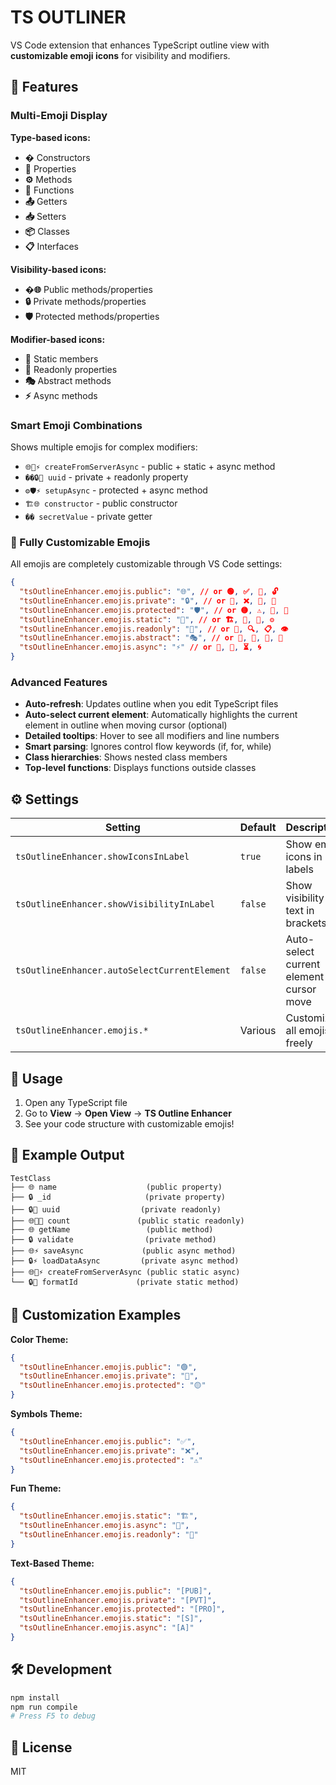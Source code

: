 # TS OUTLINER

VS Code extension that enhances TypeScript outline view with **customizable emoji icons** for visibility and modifiers.

## 🌟 Features

### Multi-Emoji Display

**Type-based icons:**

- **�️** Constructors
- **📝** Properties
- **⚙️** Methods
- **🔧** Functions
- **📤** Getters
- **📥** Setters
- **📦** Classes
- **📋** Interfaces

**Visibility-based icons:**

- **�🌐** Public methods/properties
- **🔒** Private methods/properties
- **🛡️** Protected methods/properties

**Modifier-based icons:**

- **📌** Static members
- **📖** Readonly properties
- **🎭** Abstract methods
- **⚡** Async methods

### Smart Emoji Combinations

Shows multiple emojis for complex modifiers:

- `🌐📌⚡ createFromServerAsync` - public + static + async method
- `��🔒📖 uuid` - private + readonly property
- `⚙️🛡️⚡ setupAsync` - protected + async method
- `🏗️🌐 constructor` - public constructor
- `�� secretValue` - private getter

### 🎨 Fully Customizable Emojis

All emojis are completely customizable through VS Code settings:

```json
{
  "tsOutlineEnhancer.emojis.public": "🌐", // or 🟢, ✅, 📢, 🔓
  "tsOutlineEnhancer.emojis.private": "🔒", // or 🔴, ❌, 🚫, 🖤
  "tsOutlineEnhancer.emojis.protected": "🛡️", // or 🟡, ⚠️, 🔰, 🧡
  "tsOutlineEnhancer.emojis.static": "📌", // or 🏗️, 🔧, 🎯, ⚙️
  "tsOutlineEnhancer.emojis.readonly": "📖", // or 👀, 🔍, 📋, 👁️
  "tsOutlineEnhancer.emojis.abstract": "🎭", // or 💭, 🔮, 👻, 🌟
  "tsOutlineEnhancer.emojis.async": "⚡" // or 🚀, 🔄, ⏳, 🌀
}
```

### Advanced Features

- **Auto-refresh**: Updates outline when you edit TypeScript files
- **Auto-select current element**: Automatically highlights the current element in outline when moving cursor (optional)
- **Detailed tooltips**: Hover to see all modifiers and line numbers
- **Smart parsing**: Ignores control flow keywords (if, for, while)
- **Class hierarchies**: Shows nested class members
- **Top-level functions**: Displays functions outside classes

## ⚙️ Settings

| Setting                                      | Default | Description                                |
| -------------------------------------------- | ------- | ------------------------------------------ |
| `tsOutlineEnhancer.showIconsInLabel`         | `true`  | Show emoji icons in labels                 |
| `tsOutlineEnhancer.showVisibilityInLabel`    | `false` | Show visibility text in brackets           |
| `tsOutlineEnhancer.autoSelectCurrentElement` | `false` | Auto-select current element on cursor move |
| `tsOutlineEnhancer.emojis.*`                 | Various | Customize all emojis freely                |

## 🚀 Usage

1. Open any TypeScript file
2. Go to **View** → **Open View** → **TS Outline Enhancer**
3. See your code structure with customizable emojis!

## 📝 Example Output

```text
TestClass
├── 🌐 name                    (public property)
├── 🔒 _id                     (private property)
├── 🔒📖 uuid                  (private readonly)
├── 🌐📌📖 count               (public static readonly)
├── 🌐 getName                 (public method)
├── 🔒 validate                (private method)
├── 🌐⚡ saveAsync             (public async method)
├── 🔒⚡ loadDataAsync         (private async method)
├── 🌐📌⚡ createFromServerAsync (public static async)
└── 🔒📌 formatId             (private static method)
```

## 🎨 Customization Examples

**Color Theme:**

```json
{
  "tsOutlineEnhancer.emojis.public": "🟢",
  "tsOutlineEnhancer.emojis.private": "🔴",
  "tsOutlineEnhancer.emojis.protected": "🟡"
}
```

**Symbols Theme:**

```json
{
  "tsOutlineEnhancer.emojis.public": "✅",
  "tsOutlineEnhancer.emojis.private": "❌",
  "tsOutlineEnhancer.emojis.protected": "⚠️"
}
```

**Fun Theme:**

```json
{
  "tsOutlineEnhancer.emojis.static": "🏗️",
  "tsOutlineEnhancer.emojis.async": "🚀",
  "tsOutlineEnhancer.emojis.readonly": "👀"
}
```

**Text-Based Theme:**

```json
{
  "tsOutlineEnhancer.emojis.public": "[PUB]",
  "tsOutlineEnhancer.emojis.private": "[PVT]",
  "tsOutlineEnhancer.emojis.protected": "[PRO]",
  "tsOutlineEnhancer.emojis.static": "[S]",
  "tsOutlineEnhancer.emojis.async": "[A]"
}
```

## 🛠️ Development

```bash
npm install
npm run compile
# Press F5 to debug
```

## 📄 License

MIT
